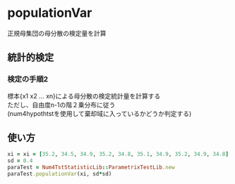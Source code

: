 populationVar
=============
正規母集団の母分散の検定量を計算

## 統計的検定
### 検定の手順2

標本{x1 x2 ... xn}による母分散の検定統計量を計算する  
ただし、自由度n-1の階２乗分布に従う  
(num4hypothtstを使用して棄却域に入っているかどうか判定する)

## 使い方

```ruby
xi = xi = [35.2, 34.5, 34.9, 35.2, 34.8, 35.1, 34.9, 35.2, 34.9, 34.8]
sd = 0.4
paraTest = Num4TstStatisticLib::ParametrixTestLib.new
paraTest.populationVar(xi, sd*sd)
```

